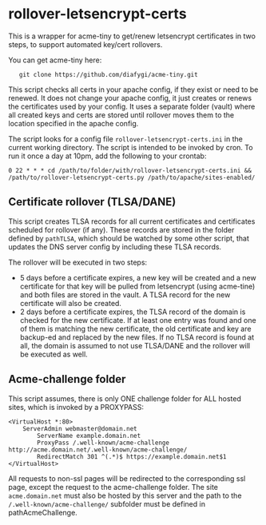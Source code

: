 # rollover-letsencrypt-certs #

This is a wrapper for acme-tiny to get/renew letsencrypt certificates in two steps, to support automated key/cert rollovers.

You can get acme-tiny here:
```
   git clone https://github.com/diafygi/acme-tiny.git
```
This script checks all certs in your apache config, if they exist or need to be renewed. It does not change your apache config, it just creates or renews the certificates used by your config. It uses a separate folder (vault) where all created keys and certs are stored until rollover moves them to the location specified in the apache config.

The script looks for a config file `rollover-letsencrypt-certs.ini` in the current working directory. The script is intended to be invoked by cron. To run it once a day at 10pm, add the following to your crontab:

```
0 22 * * * cd /path/to/folder/with/rollover-letsencrypt-certs.ini && /path/to/rollover-letsencrypt-certs.py /path/to/apache/sites-enabled/
```

## Certificate rollover (TLSA/DANE) ##

This script creates TLSA records for all current certificates and certificates scheduled for rollover (if any). These records are stored in the folder defined by `pathTLSA`, which should be watched by some other script, that updates the DNS server config by including these TLSA records.

The rollover will be executed in two steps:

 * 5 days before a certificate expires, a new key will be created and a new certificate for that key will be pulled from letsencrypt (using acme-tine) and both files are stored in the vault. A TLSA record for the new certificate will also be created.
 * 2 days before a certificate expires, the TLSA record of the domain is checked for the new certificate. If at least one entry was found and one of them is matching the new certificate, the old certificate and key are backup-ed and replaced by the new files. If no TLSA record is found at all, the domain is assumed to not use TLSA/DANE and the rollover will be executed as well.

## Acme-challenge folder ##

This script assumes, there is only ONE challenge folder for ALL hosted sites, which is invoked by a PROXYPASS:
```
<VirtualHost *:80>
    ServerAdmin webmaster@domain.net
        ServerName example.domain.net
        ProxyPass /.well-known/acme-challenge http://acme.domain.net/.well-known/acme-challenge/
        RedirectMatch 301 ^(.*)$ https://example.domain.net$1
</VirtualHost>
```
All requests to non-ssl pages will be redirected to the corresponding ssl page, except the request to the acme-challenge folder. The site `acme.domain.net` must also be hosted by this server and the path to the `/.well-known/acme-challenge/` subfolder must be defined in pathAcmeChallenge.
